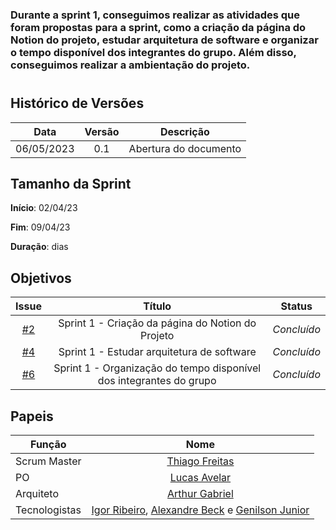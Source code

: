 ### Durante a sprint 1, conseguimos realizar as atividades que foram propostas para a sprint, como a criação da página do Notion do projeto, estudar arquitetura de software e organizar o tempo disponível dos integrantes do grupo. Além disso, conseguimos realizar a ambientação do projeto.

#

## Histórico de Versões

|    Data    | Versão |       Descrição       |
| :--------: | :----: | :-------------------: |
| 06/05/2023 |  0.1   | Abertura do documento |

## Tamanho da Sprint

**Início**: 02/04/23

**Fim**: 09/04/23

**Duração**: dias

## Objetivos

|                            Issue                             |                               Título                                |   Status    |
| :----------------------------------------------------------: | :-----------------------------------------------------------------: | :---------: |
| [#2](https://github.com/fga-eps-mds/2023.1-GuiaUnB/issues/2) |          Sprint 1 - Criação da página do Notion do Projeto          | _Concluído_ |
| [#4](https://github.com/fga-eps-mds/2023.1-GuiaUnB/issues/4) |             Sprint 1 - Estudar arquitetura de software              | _Concluído_ |
| [#6](https://github.com/fga-eps-mds/2023.1-GuiaUnB/issues/6) | Sprint 1 - Organização do tempo disponível dos integrantes do grupo | _Concluído_ |

## Papeis

| Função        |                                                                           Nome                                                                            |
| ------------- | :-------------------------------------------------------------------------------------------------------------------------------------------------------: |
| Scrum Master  |                                                    [Thiago Freitas](https://github.com/thiagorfreitas)                                                    |
| PO            |                                                    [Lucas Avelar](https://github.com/LucasAvelar2711)                                                     |
| Arquiteto     |                                                    [Arthur Gabriel](https://github.com/ArthurGabrieel)                                                    |
| Tecnologistas | [Igor Ribeiro](https://github.com/igor-ribeir0), [Alexandre Beck](https://github.com/zzzBECK) e [Genilson Junior](https://github.com/GenilsonJrs) |